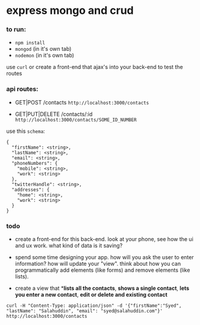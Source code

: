 # express mongo and crud

### to run:

- `npm install`
- `mongod` (in it's own tab)
- `nodemon` (in it's own tab)

use `curl` or create a front-end that ajax's into your back-end to test
the routes

### api routes:

- GET|POST /contacts
`http://localhost:3000/contacts`

- GET|PUT|DELETE /contacts/:id
`http://localhost:3000/contacts/SOME_ID_NUMBER`

use this `schema`:

    {
      "firstName": <string>,
      "lastName": <string>,
      "email": <string>,
      "phoneNumbers": {
        "mobile": <string>,
        "work": <string>
      },
      "twitterHandle": <string>,
      "addresses": {
        "home": <string>,
        "work": <string>
      }
    }


### todo

- create a front-end for this back-end. look at your phone, see how the ui
and ux work. what kind of data is it saving?

- spend some time designing your app. how will you ask the user to enter
information? how will update your "view". think about how you can programmatically
add elements (like forms) and remove elements (like lists).

- create a view that ***lists all the contacts**, **shows a single contact**,
**lets you enter a new contact**, **edit or delete and existing contact**

`curl -H "Content-Type: application/json" -d '{"firstName":"Syed", "lastName": "Salahuddin", "email": "syed@salahuddin.com"}' http://localhost:3000/contacts`
